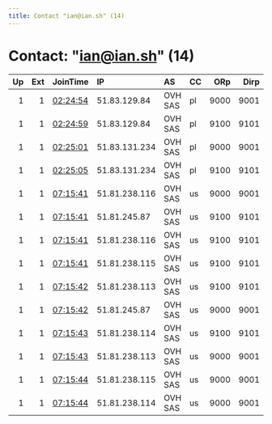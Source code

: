 ```yaml
---
title: Contact "ian@ian.sh" (14)
---
```


# Contact: "ian@ian.sh" (14)

|   Up |   Ext | JoinTime                                                                                            | IP            | AS      | CC   |   ORp |   Dirp | OS    | Version   | Nickname   |   eFamMembers |
|-----:|------:|:----------------------------------------------------------------------------------------------------|:--------------|:--------|:-----|------:|-------:|:------|:----------|:-----------|--------------:|
|    1 |     1 | [02:24:54](https://metrics.torproject.org/rs.html#details/5F746B9C4DCF6F50486A1CB27BFD4D7E01689EEE) | 51.83.129.84  | OVH SAS | pl   |  9000 |   9001 | Linux | 0.4.3.6   | iansh15fe  |            52 |
|    1 |     1 | [02:24:59](https://metrics.torproject.org/rs.html#details/A9B7059C582AB54AF1BE9E4822405312BDC2A9E5) | 51.83.129.84  | OVH SAS | pl   |  9100 |   9101 | Linux | 0.4.3.6   | iansh15fe  |            52 |
|    1 |     1 | [02:25:01](https://metrics.torproject.org/rs.html#details/3AB1F18F079CEF1A00E37A4531676C4EB2F867A1) | 51.83.131.234 | OVH SAS | pl   |  9000 |   9001 | Linux | 0.4.3.6   | iansh14fe  |            52 |
|    1 |     1 | [02:25:05](https://metrics.torproject.org/rs.html#details/38E75A7B11DFC76A8FC2964DB5DEDDD96B5A5D9C) | 51.83.131.234 | OVH SAS | pl   |  9100 |   9101 | Linux | 0.4.3.6   | iansh14fe  |            52 |
|    1 |     1 | [07:15:41](https://metrics.torproject.org/rs.html#details/33A678F4B1ACC8066FACD73444F72E097550FF6B) | 51.81.238.116 | OVH SAS | us   |  9000 |   9001 | Linux | 0.4.3.6   | iansh16de  |            40 |
|    1 |     1 | [07:15:41](https://metrics.torproject.org/rs.html#details/4A9460C5C3DCF42A357FA6C200A09B60DD065DD5) | 51.81.245.87  | OVH SAS | us   |  9100 |   9101 | Linux | 0.4.3.6   | iansh16de  |            40 |
|    1 |     1 | [07:15:41](https://metrics.torproject.org/rs.html#details/EC92228D30A32A7D31DFA166BFDBDBCFD24D72B2) | 51.81.238.116 | OVH SAS | us   |  9100 |   9101 | Linux | 0.4.3.6   | iansh16de  |            40 |
|    1 |     1 | [07:15:41](https://metrics.torproject.org/rs.html#details/F8875652863BD2E849CC6775AFA141EB64665962) | 51.81.238.115 | OVH SAS | us   |  9100 |   9101 | Linux | 0.4.3.6   | iansh16de  |            40 |
|    1 |     1 | [07:15:42](https://metrics.torproject.org/rs.html#details/1FB9C354675F7AED809F0037FD1F58C8F6B5A598) | 51.81.238.113 | OVH SAS | us   |  9100 |   9101 | Linux | 0.4.3.6   | iansh16de  |            40 |
|    1 |     1 | [07:15:42](https://metrics.torproject.org/rs.html#details/504588F1AEE9E1D64B96BF69ACB607BE82322D4A) | 51.81.245.87  | OVH SAS | us   |  9000 |   9001 | Linux | 0.4.3.6   | iansh16de  |            40 |
|    1 |     1 | [07:15:43](https://metrics.torproject.org/rs.html#details/1044A4B0EEEFE21F99404519F802D00D57CCEF16) | 51.81.238.114 | OVH SAS | us   |  9100 |   9101 | Linux | 0.4.3.6   | iansh16de  |            40 |
|    1 |     1 | [07:15:43](https://metrics.torproject.org/rs.html#details/231B7EC3EBA1E36167E10B6781E53F43417BBAFC) | 51.81.238.113 | OVH SAS | us   |  9000 |   9001 | Linux | 0.4.3.6   | iansh16de  |            40 |
|    1 |     1 | [07:15:44](https://metrics.torproject.org/rs.html#details/B817870AE4F844407C21A5519126D619D07726CB) | 51.81.238.115 | OVH SAS | us   |  9000 |   9001 | Linux | 0.4.3.6   | iansh16de  |            40 |
|    1 |     1 | [07:15:44](https://metrics.torproject.org/rs.html#details/FB9CE06785861289B9B03A2B87FF25CDFC81609A) | 51.81.238.114 | OVH SAS | us   |  9000 |   9001 | Linux | 0.4.3.6   | iansh16de  |            40 |

